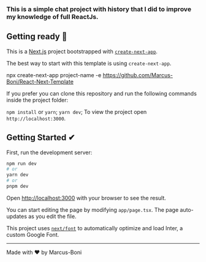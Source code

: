 <h3>This is a simple chat project with history that I did to improve my knowledge of full ReactJs.</h3>

## Getting ready 🚀

This is a [Next.js](https://nextjs.org/) project bootstrapped with [`create-next-app`](https://github.com/vercel/next.js/tree/canary/packages/create-next-app).

The best way to start with this template is using <code>create-next-app</code>.

npx create-next-app project-name -e https://github.com/Marcus-Boni/React-Next-Template

If you prefer you can clone this repository and run the following commands inside the project folder:

<code>npm install</code> or <code>yarn</code>;
<code>yarn dev</code>;
To view the project open <code>http://localhost:3000</code>.


## Getting Started ✔

First, run the development server:

```bash
npm run dev
# or
yarn dev
# or
pnpm dev
```

Open [http://localhost:3000](http://localhost:3000) with your browser to see the result.

You can start editing the page by modifying `app/page.tsx`. The page auto-updates as you edit the file.

This project uses [`next/font`](https://nextjs.org/docs/basic-features/font-optimization) to automatically optimize and load Inter, a custom Google Font.

<hr/>
<p>Made with ❤ by Marcus-Boni</p>
